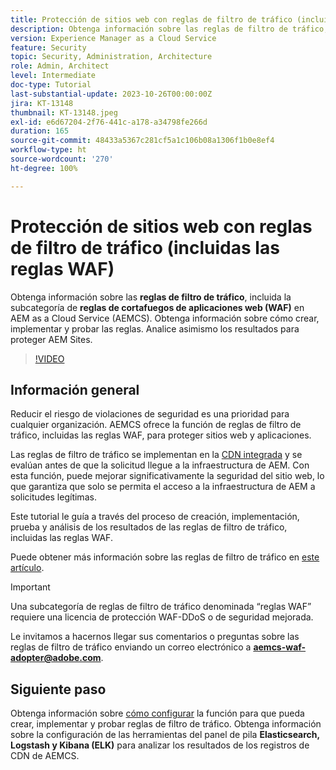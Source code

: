 ```yaml
---
title: Protección de sitios web con reglas de filtro de tráfico (incluidas las reglas WAF)
description: Obtenga información sobre las reglas de filtro de tráfico, incluida la subcategoría de reglas de cortafuegos de aplicaciones web (WAF). Cómo crear, implementar y probar las reglas. Analice asimismo los resultados para proteger AEM Sites.
version: Experience Manager as a Cloud Service
feature: Security
topic: Security, Administration, Architecture
role: Admin, Architect
level: Intermediate
doc-type: Tutorial
last-substantial-update: 2023-10-26T00:00:00Z
jira: KT-13148
thumbnail: KT-13148.jpeg
exl-id: e6d67204-2f76-441c-a178-a34798fe266d
duration: 165
source-git-commit: 48433a5367c281cf5a1c106b08a1306f1b0e8ef4
workflow-type: ht
source-wordcount: '270'
ht-degree: 100%

---
```


# Protección de sitios web con reglas de filtro de tráfico (incluidas las reglas WAF)

Obtenga información sobre las **reglas de filtro de tráfico**, incluida la subcategoría de **reglas de cortafuegos de aplicaciones web (WAF)** en AEM as a Cloud Service (AEMCS). Obtenga información sobre cómo crear, implementar y probar las reglas. Analice asimismo los resultados para proteger AEM Sites.

>[!VIDEO](https://video.tv.adobe.com/v/3425401?quality=12&learn=on)

## Información general

Reducir el riesgo de violaciones de seguridad es una prioridad para cualquier organización. AEMCS ofrece la función de reglas de filtro de tráfico, incluidas las reglas WAF, para proteger sitios web y aplicaciones.

Las reglas de filtro de tráfico se implementan en la [CDN integrada](https://experienceleague.adobe.com/docs/experience-manager-cloud-service/content/implementing/content-delivery/cdn.html?lang=es) y se evalúan antes de que la solicitud llegue a la infraestructura de AEM. Con esta función, puede mejorar significativamente la seguridad del sitio web, lo que garantiza que solo se permita el acceso a la infraestructura de AEM a solicitudes legítimas.

Este tutorial le guía a través del proceso de creación, implementación, prueba y análisis de los resultados de las reglas de filtro de tráfico, incluidas las reglas WAF.

Puede obtener más información sobre las reglas de filtro de tráfico en [este artículo](https://experienceleague.adobe.com/docs/experience-manager-cloud-service/content/security/traffic-filter-rules-including-waf.html?lang=es).

>[!IMPORTANT]
>
> Una subcategoría de reglas de filtro de tráfico denominada “reglas WAF” requiere una licencia de protección WAF-DDoS o de seguridad mejorada.

Le invitamos a hacernos llegar sus comentarios o preguntas sobre las reglas de filtro de tráfico enviando un correo electrónico a **aemcs-waf-adopter@adobe.com**.

## Siguiente paso

Obtenga información sobre [cómo configurar](./how-to-setup.md) la función para que pueda crear, implementar y probar reglas de filtro de tráfico. Obtenga información sobre la configuración de las herramientas del panel de pila **Elasticsearch, Logstash y Kibana (ELK)** para analizar los resultados de los registros de CDN de AEMCS.


